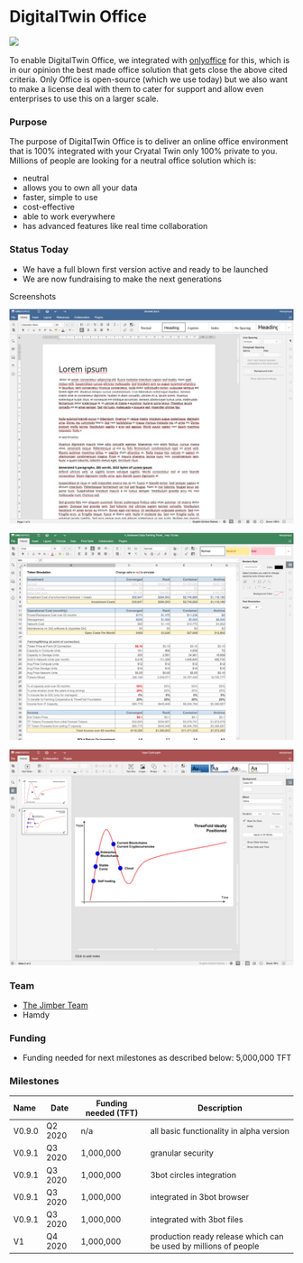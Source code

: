 # DigitalTwin Office

![](img/digitalyouoffice.png)

To enable DigitalTwin Office, we integrated with [onlyoffice](https://www.onlyoffice.com/) for this, which is in our opinion the best made office solution that gets close the above cited criteria. Only Office is open-source (which we use today) but we also want to make a license deal with them to cater for support and allow even enterprises to use this on a larger scale. 

### Purpose

The purpose of DigitalTwin Office is to deliver an online office environment that is 100% integrated with your Cryatal Twin only 100% private to you. Millions of people are looking for a neutral office solution which is:
- neutral 
- allows you to own all your data
- faster, simple to use
- cost-effective
- able to work everywhere
- has advanced features like real time collaboration

### Status Today

- We have a full blown first version active and ready to be launched
- We are now fundraising to make the next generations

Screenshots

![](img/docs.png)

![](img/spreadsheet.png)

![](img/slides.png)

### Team

- [The Jimber Team](https://www.jimber.org/securityBroker.html)
- Hamdy

### Funding

- Funding needed for next milestones as described below: 5,000,000 TFT

### Milestones

| Name         | Date   | Funding needed (TFT) | Description |
|:-------------|--------|--------|-------------|
| V0.9.0 | Q2 2020 |  n/a | all basic functionality in alpha version |
| V0.9.1 | Q3 2020 |  1,000,000 | granular security |
| V0.9.1 | Q3 2020 |  1,000,000  | 3bot circles integration  | 
| V0.9.1 | Q3 2020 |  1,000,000  | integrated in 3bot browser |
| V0.9.1 | Q3 2020 |  1,000,000  | integrated with 3bot files |
| V1 | Q4 2020 |  1,000,000 | production ready release which can be used by millions of people|
